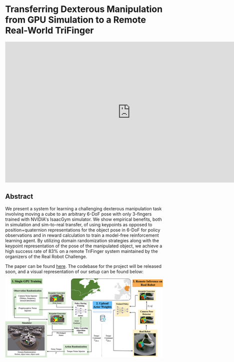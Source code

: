 # Transferring Dexterous Manipulation from GPU Simulation to a Remote Real-World TriFinger

<iframe width="800" height="450" src="https://www.youtube.com/embed/Bd0sZ980PeM?controls=0" title="Presentation" frameborder="0" allow="accelerometer; autoplay; clipboard-write; encrypted-media; gyroscope; picture-in-picture" allowfullscreen></iframe>



## Abstract

We present a system for learning a challenging dexterous manipulation task involving moving a cube to an arbitrary 6-DoF pose with only 3-fingers trained with NVIDIA's IsaacGym simulator. We show empirical benefits, both in simulation and sim-to-real transfer, of using keypoints as opposed to position+quaternion representations for the object pose in 6-DoF for policy observations and in reward calculation to train a model-free reinforcement learning agent. By utilizing domain randomization strategies along with the keypoint representation of the pose of the manipulated object, we achieve a high success rate of 83% on a remote TriFinger system maintained by the organizers of the Real Robot Challenge.

The paper can be found [here](https://openreview.net/forum?id=faXIE2kpfrv). The codebase for the project will be released soon, and a visual representation of our setup can be found below:

![](assets/system.png)
